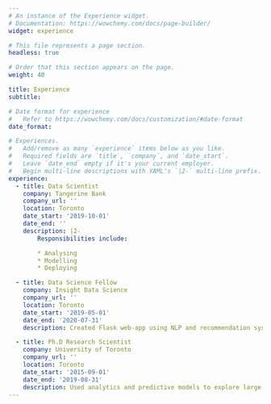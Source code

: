 ```yaml
---
# An instance of the Experience widget.
# Documentation: https://wowchemy.com/docs/page-builder/
widget: experience

# This file represents a page section.
headless: true

# Order that this section appears on the page.
weight: 40

title: Experience
subtitle:

# Date format for experience
#   Refer to https://wowchemy.com/docs/customization/#date-format
date_format:

# Experiences.
#   Add/remove as many `experience` items below as you like.
#   Required fields are `title`, `company`, and `date_start`.
#   Leave `date_end` empty if it's your current employer.
#   Begin multi-line descriptions with YAML's `|2-` multi-line prefix.
experience:
  - title: Data Scientist
    company: Tangerine Bank
    company_url: ''
    location: Toronto
    date_start: '2019-10-01'
    date_end: ''
    description: |2-
        Responsibilities include:

        * Analysing
        * Modelling
        * Deploying

  - title: Data Science Fellow
    company: Insight Data Science
    company_url: ''
    location: Toronto
    date_start: '2019-05-01'
    date_end: '2020-07-31'
    description: Created Flask web-app using NLP and recommendation system.

  - title: Ph.D Research Scientist
    company: University of Toronto
    company_url: ''
    location: Toronto
    date_start: '2015-09-01'
    date_end: '2019-08-31'
    description: Used analytics and predictive models to explore large MRI datasets.
---
```

